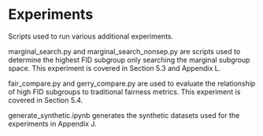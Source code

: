 # Experiments

Scripts used to run various additional experiments.

marginal_search.py and marginal_search_nonsep.py are scripts used to determine the highest FID subgroup only searching
the marginal subgroup space. This experiment is covered in Section 5.3 and Appendix L.

fair_compare.py and gerry_compare.py are used to evaluate the relationship of high FID subgroups to traditional
fairness metrics. This experiment is covered in Section 5.4.

generate_synthetic.ipynb generates the synthetic datasets used for the experiments in Appendix J.
